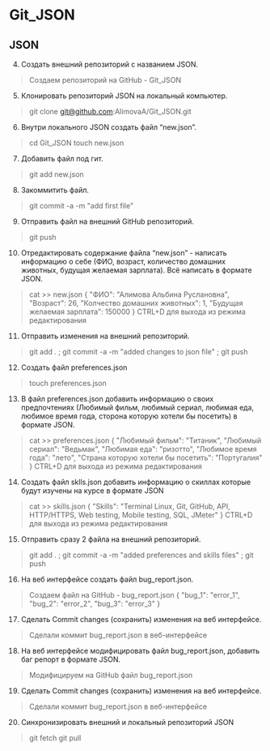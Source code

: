 # Git_JSON
## JSON
4. Создать внешний репозиторий c названием JSON.
> Создаем репозиторий на GitHub - Git_JSON
 5. Клонировать репозиторий JSON на локальный компьютер.
> git clone git@github.com:AlimovaA/Git_JSON.git
 6. Внутри локального JSON создать файл “new.json”.
> cd Git_JSON
> touch new.json
 7. Добавить файл под гит.
> git add new.json
 8. Закоммитить файл.
> git commit -a -m "add first file"
 9. Отправить файл на внешний GitHub репозиторий.
> git push
 10. Отредактировать содержание файла “new.json” - написать информацию о себе (ФИО, возраст, количество домашних животных, будущая желаемая зарплата). Всё написать в формате JSON.
> cat >> new.json
> {
> "ФИО": "Алимова Альбина Руслановна",
> "Возраст": 26,
> "Колчество домашних животных": 1,
> "Будущая желаемая зарплата": 150000
> }
> CTRL+D для выхода из режима редактирования  
 11. Отправить изменения на внешний репозиторий.
> git add . ; git commit -a -m "added changes to json file" ; git push
 12. Создать файл preferences.json
> touch preferences.json
 13. В файл preferences.json добавить информацию о своих предпочтениях (Любимый фильм, любимый сериал, любимая еда, любимое время года, сторона которую хотели бы посетить) в формате JSON.
> cat >> preferences.json
> {
> "Любимый фильм": "Титаник",
> "Любимый сериал": "Ведьмак",
> "Любимая еда": "ризотто",
> "Любимое время года": "лето",
> "Страна которую хотели бы посетить": "Португалия"
> }
> CTRL+D для выхода из режима редактирования  
 14. Создать файл sklls.json добавить информацию о скиллах которые будут изучены на курсе в формате JSON
> cat >> skills.json
> {
> "Skills": "Terminal Linux, Git, GitHub, API, HTTP/HTTPS, Web testing, Mobile testing, SQL, JMeter"
> }
> CTRL+D для выхода из режима редактирования  
 15. Отправить сразу 2 файла на внешний репозиторий.
> git add . ; git commit -a -m "added preferences and skills files" ; git push
 16. На веб интерфейсе создать файл bug_report.json.
> Создаем файл на GitHub - bug_report.json
> {
>   "bug_1": "error_1",
>   "bug_2": "error_2",
>   "bug_3": "error_3"
> }
 17. Сделать Commit changes (сохранить) изменения на веб интерфейсе.
> Сделали коммит bug_report.json в веб-интерфейсе
 18. На веб интерфейсе модифицировать файл bug_report.json, добавить баг репорт в формате JSON.
> Модифицируем на GitHub файл bug_report.json
 19. Сделать Commit changes (сохранить) изменения на веб интерфейсе.
> Сделали коммит bug_report.json в веб-интерфейсе
 20. Синхронизировать внешний и локальный репозиторий JSON
> git fetch
> git pull
